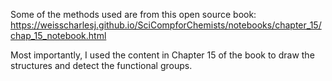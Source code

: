 Some of the methods used are from this open source book: https://weisscharlesj.github.io/SciCompforChemists/notebooks/chapter_15/chap_15_notebook.html 

Most importantly, I used the content in Chapter 15 of the book to draw the structures and detect the functional groups.

